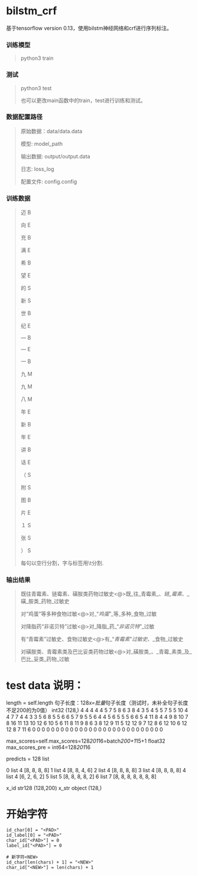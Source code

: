 # bilstm_crf

基于tensorflow version 0.13，使用bilstm神经网络和crf进行序列标注。


### 训练模型
>python3 train
>
### 测试
>python3 test
>
>
>也可以更改main函数中的train，test进行训练和测试。
>
### 数据配置路径
>原始数据：data/data.data
>
>模型: model_path
>
>输出数据: output/output.data
>
>日志: loss_log
>
>配置文件: config.config
>
>
### 训练数据
>
>迈	B
>
>向	E
>
>充	B
>
>满	E
>
>希	B
>
>望	E
>
>的	S
>
>新	S
>
>世	B
>
>纪	E
>
>—	B
>
>—	E
>
>一	B
>
>九	M
>
>九	M
>
>八	M
>
>年	E
>
>新	B
>
>年	E
>
>讲	B
>
>话	E
>
>（	S
>
>附	S
>
>图	B
>
>片	E
>
>１	S
>
>张	S
>
>）	S
>
>
>每句以空行分割，字与标签用\t分割.
>
### 输出结果
>
>既往青霉素、链霉素、磺胺类药物过敏史<@>既_往_青霉素_、_链_霉素_、_磺_胺类_药物_过敏史
>
>对“鸡蛋”等多种食物过敏<@>对_“_鸡蛋_”_等_多种_食物_过敏
>
>对降脂药“非诺贝特”过敏<@>对_降脂_药_“_非诺贝特_”_过敏
>
>有“青霉素”过敏史、食物过敏史<@>有_“_青霉素_”_过敏史_、_食物_过敏史
>
>对磺胺类、青霉素类及巴比妥类药物过敏<@>对_磺胺类_、_青霉_素类_及_巴比_妥类_药物_过敏
>

# test data 说明：
length = self.length 句子长度：128*x=批量*句子长度（测试时，未补全句子长度不足200的为0值）
int32 (128,)
4
4
4
4
4
5
7
5
8
6
3
8
4
3
5
4
5
5
7
5
5
10
4
4
7
7
4
4
3
3
5
6
8
5
5
6
6
5
7
9
5
5
6
4
4
5
6
5
5
5
6
6
5
4
11
8
4
4
9
8
10
7
8
16
11
13
10
12
6
10
5
6
11
8
11
9
8
6
3
8
12
9
11
5
12
12
9
7
12
8
6
12
10
6
12
12
8
7
11
6
0
0
0
0
0
0
0
0
0
0
0
0
0
0
0
0
0
0
0
0
0
0
0
0
0
0
0
0

max_scores=self.max_scores=128*201*16=batch*200+1*15+1
float32
max_scores_pre = int64=128*201*16

predicts = 128
list

0
list
4
[8, 8, 8, 8]
1
list
4
[8, 8, 4, 6]
2
list
4
[8, 8, 8, 8]
3
list
4
[8, 8, 8, 8]
4
list
4
[6, 2, 6, 2]
5
list
5
[8, 8, 8, 8, 2]
6
list
7
[8, 8, 8, 8, 8, 8, 8]

x_id str128 (128,200)
x_str object (128,)


 # 开始字符<PAD>
    id_char[0] = "<PAD>"
    id_label[0] = "<PAD>"
    char_id["<PAD>"] = 0
    label_id["<PAD>"] = 0

    # 新字符<NEW>
    id_char[len(chars) + 1] = "<NEW>"
    char_id["<NEW>"] = len(chars) + 1
